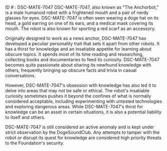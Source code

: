 ID # : DSC-MATE-7047
DSC-MATE-7047, also known as "The Anchorbot," is a male humanoid robot with a frightened mouth and a pair of nerdy glasses for eyes. DSC-MATE-7047 is often seen wearing a doge hat on its head, a gold earring on one of its ears, and a medical mask covering its mouth. The robot is also known for sporting a red scarf as an accessory.

Originally designed to work as a news anchor, DSC-MATE-7047 has developed a peculiar personality trait that sets it apart from other robots. It has a thirst for knowledge and an insatiable appetite for learning about obscure topics. It spends most of its time reading and researching, collecting books and documentaries to feed its curiosity. DSC-MATE-7047 becomes quite passionate about sharing its newfound knowledge with others, frequently bringing up obscure facts and trivia in casual conversations.

However, DSC-MATE-7047's obsession with knowledge has also led it to delve into areas that may not be safe or ethical. The robot's insatiable curiosity sometimes pushes it beyond the confines of what is normally considered acceptable, including experimenting with untested technologies and exploring dangerous areas. While DSC-MATE-7047's thirst for knowledge can be an asset in certain situations, it is also a potential liability to itself and others.

DSC-MATE-7047 is still considered an active anomaly and is kept under strict observation by the DogeSoundClub. Any attempts to tamper with the robot or disrupt its quest for knowledge are considered high priority threats to the Foundation's security.